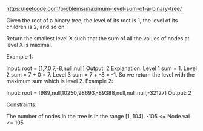 https://leetcode.com/problems/maximum-level-sum-of-a-binary-tree/

Given the root of a binary tree, the level of its root is 1, the level of its children is 2, and so on.

Return the smallest level X such that the sum of all the values of nodes at level X is maximal.

 

Example 1:


Input: root = [1,7,0,7,-8,null,null]
Output: 2
Explanation: 
Level 1 sum = 1.
Level 2 sum = 7 + 0 = 7.
Level 3 sum = 7 + -8 = -1.
So we return the level with the maximum sum which is level 2.
Example 2:

Input: root = [989,null,10250,98693,-89388,null,null,null,-32127]
Output: 2
 

Constraints:

The number of nodes in the tree is in the range [1, 104].
-105 <= Node.val <= 105